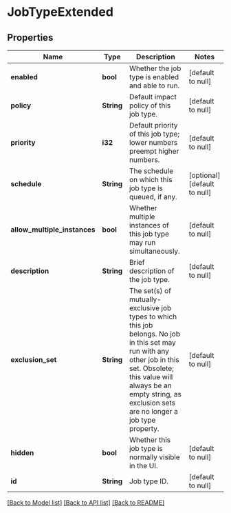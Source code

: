 # JobTypeExtended

## Properties
Name | Type | Description | Notes
------------ | ------------- | ------------- | -------------
**enabled** | **bool** | Whether the job type is enabled and able to run. | [default to null]
**policy** | **String** | Default impact policy of this job type. | [default to null]
**priority** | **i32** | Default priority of this job type; lower numbers preempt higher numbers. | [default to null]
**schedule** | **String** | The schedule on which this job type is queued, if any. | [optional] [default to null]
**allow_multiple_instances** | **bool** | Whether multiple instances of this job type may run simultaneously. | [default to null]
**description** | **String** | Brief description of the job type. | [default to null]
**exclusion_set** | **String** | The set(s) of mutually-exclusive job types to which this job belongs.  No job in this set may run with any other job in this set.  Obsolete; this value will always be an empty string, as exclusion sets are no longer a job type property. | [default to null]
**hidden** | **bool** | Whether this job type is normally visible in the UI. | [default to null]
**id** | **String** | Job type ID. | [default to null]

[[Back to Model list]](../README.md#documentation-for-models) [[Back to API list]](../README.md#documentation-for-api-endpoints) [[Back to README]](../README.md)


